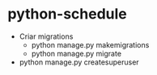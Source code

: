 # python-schedule

- Criar migrations
    - python manage.py makemigrations
    - python manage.py migrate
- python manage.py createsuperuser